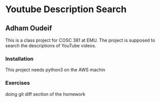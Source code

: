# Youtube Description Search

## Adham Oudeif

This is a class project for COSC 381 at EMU. The project is supposed to search the descriptions of YouTube videos.

### Installation
This project needs python3 on the AWS machin

### Exercises 

doing git diff section of the homework 

